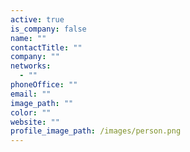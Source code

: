 ```yaml
---
active: true
is_company: false
name: ""
contactTitle: ""
company: ""
networks:
  - ""
phoneOffice: ""
email: ""
image_path: ""
color: ""
website: ""
profile_image_path: /images/person.png
---
```


